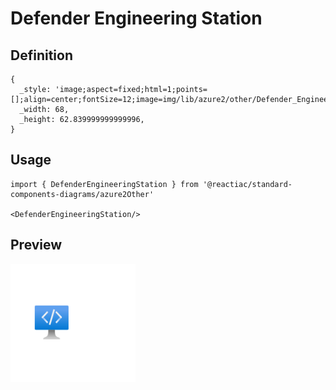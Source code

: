 # Defender Engineering Station

## Definition

```
{
  _style: 'image;aspect=fixed;html=1;points=[];align=center;fontSize=12;image=img/lib/azure2/other/Defender_Engineering_Station.svg;strokeColor=none;',
  _width: 68,
  _height: 62.839999999999996,
}
```

## Usage

```
import { DefenderEngineeringStation } from '@reactiac/standard-components-diagrams/azure2Other'

<DefenderEngineeringStation/>
```

## Preview

<img src="./defender-engineering-station.png" width="200"/>
